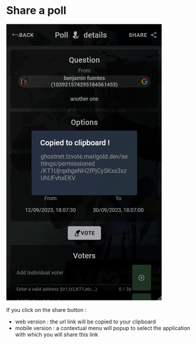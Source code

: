 # Share a poll

![share](./images/share.png)

If you click on the share button :

- web version : the url link will be copied to your clipboard
- mobile version : a contextual menu will popup to select the application with which you will share this link
